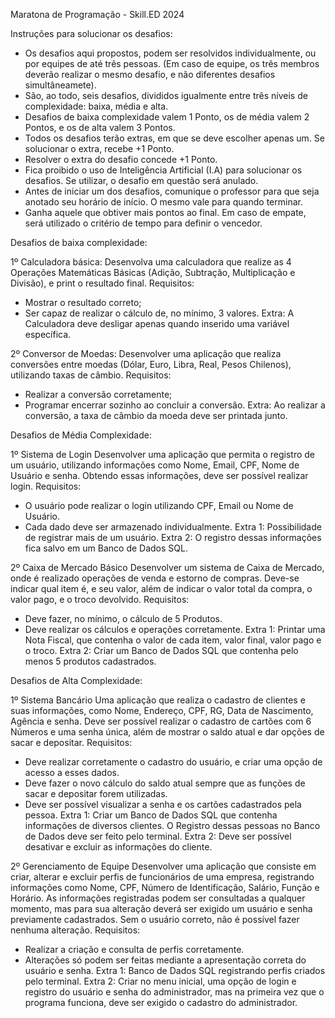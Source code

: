 ﻿Maratona de Programação - Skill.ED 2024

Instruções para solucionar os desafios:
* Os desafios aqui propostos, podem ser resolvidos individualmente, ou por equipes de até três pessoas. (Em caso de equipe, os três membros deverão realizar o mesmo desafio, e não diferentes desafios simultâneamete).
* São, ao todo, seis desafios, divididos igualmente entre três níveis de complexidade: baixa, média e alta.
* Desafios de baixa complexidade valem 1 Ponto, os de média valem 2 Pontos, e os de alta valem 3 Pontos.
* Todos os desafios terão extras, em que se deve escolher apenas um. Se solucionar o extra, recebe +1 Ponto.
* Resolver o extra do desafio concede +1 Ponto.
* Fica proibido o uso de Inteligência Artificial (I.A) para solucionar os desafios. Se utilizar, o desafio em questão será anulado.
* Antes de iniciar um dos desafios, comunique o professor para que seja anotado seu horário de início. O mesmo vale para quando terminar.
* Ganha aquele que obtiver mais pontos ao final. Em caso de empate, será utilizado o critério de tempo para definir o vencedor.


Desafios de baixa complexidade:

1º Calculadora básica:
Desenvolva uma calculadora que realize as 4 Operações Matemáticas Básicas (Adição, Subtração, Multiplicação e Divisão), e print o resultado final.
Requisitos:
* Mostrar o resultado correto;
* Ser capaz de realizar o cálculo de, no mínimo, 3 valores.
Extra: A Calculadora deve desligar apenas quando inserido uma variável específica.


2º Conversor de Moedas:
Desenvolver uma aplicação que realiza conversões entre moedas (Dólar, Euro, Libra, Real, Pesos Chilenos), utilizando taxas de câmbio.
Requisitos:
* Realizar a conversão corretamente;
* Programar encerrar sozinho ao concluir a conversão.
Extra: Ao realizar a conversão, a taxa de câmbio da moeda deve ser printada junto.



Desafios de Média Complexidade:

1º Sistema de Login
Desenvolver uma aplicação que permita o registro de um usuário, utilizando informações como Nome, Email, CPF, Nome de Usuário e senha. Obtendo essas informações, deve ser possível realizar login.
Requisitos:
* O usuário pode realizar o login utilizando CPF, Email ou Nome de Usuário.
* Cada dado deve ser armazenado individualmente.
Extra 1: Possibilidade de registrar mais de um usuário.
Extra 2: O registro dessas informações fica salvo em um Banco de Dados SQL.


2º Caixa de Mercado Básico
Desenvolver um sistema de Caixa de Mercado, onde é realizado operações de venda e estorno de compras. Deve-se indicar qual item é, e seu valor, além de indicar o valor total da compra, o valor pago, e o troco devolvido.
Requisitos:
* Deve fazer, no mínimo, o cálculo de 5 Produtos.
* Deve realizar os cálculos e operações corretamente.
Extra 1: Printar uma Nota Fiscal, que contenha o valor de cada item, valor final, valor pago e o troco.
Extra 2: Criar um Banco de Dados SQL que contenha pelo menos 5 produtos cadastrados.



Desafios de Alta Complexidade:

1º Sistema Bancário
Uma aplicação que realiza o cadastro de clientes e suas informações, como Nome, Endereço, CPF, RG, Data de Nascimento, Agência e senha.
Deve ser possível realizar o cadastro de cartões com 6 Números e uma senha única, além de mostrar o saldo atual e dar opções de sacar e depositar.
Requisitos:
* Deve realizar corretamente o cadastro do usuário, e criar uma opção de acesso a esses dados.
* Deve fazer o novo cálculo do saldo atual sempre que as funções de sacar e depositar forem utilizadas.
* Deve ser possível visualizar a senha e os cartões cadastrados pela pessoa.
Extra 1: Criar um Banco de Dados SQL que contenha informações de diversos clientes. O Registro dessas pessoas no Banco de Dados deve ser feito pelo terminal.
Extra 2: Deve ser possível desativar e excluir as informações do cliente.


2º Gerenciamento de Equipe
Desenvolver uma aplicação que consiste em criar, alterar e excluir perfis de funcionários de uma empresa, registrando informações como Nome, CPF, Número de Identificação, Salário, Função e Horário.
As informações registradas podem ser consultadas a qualquer momento, mas para sua alteração deverá ser exigido um usuário e senha previamente cadastrados. Sem o usuário correto, não é possível fazer nenhuma alteração.
Requisitos:
* Realizar a criação e consulta de perfis corretamente.
* Alterações só podem ser feitas mediante a apresentação correta do usuário e senha.
Extra 1: Banco de Dados SQL registrando perfis criados pelo terminal.
Extra 2: Criar no menu inicial, uma opção de login e registro do usuário e senha do administrador, mas na primeira vez que o programa funciona, deve ser exigido o cadastro do administrador.
